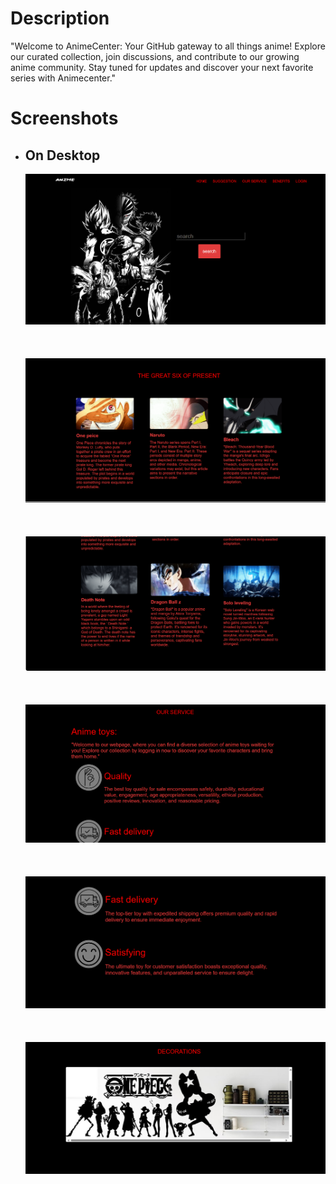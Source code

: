 <h1>Description </h1>
<p>"Welcome to AnimeCenter: Your GitHub gateway to all things anime! Explore our curated collection, join discussions, and contribute to our growing anime community. Stay tuned for updates and discover your next favorite series with Animecenter."</p>
<h1>Screenshots</h1>
<ul>
  <li>
    <h2>On Desktop </h2>
    <img src="preview/prev1.png"><br><br><br><br>   
    <img src="preview/prev2.png"><br><br><br><br>  
    <img src="preview/prev3.png"><br><br><br><br>  
    <img src="preview/prev4.png"><br><br><br><br>  
    <img src="preview/prev5.png"><br><br><br><br>  
    <img src="preview/prev6.png"><br>
  </li>

</ul>
